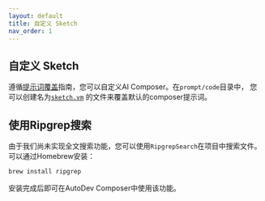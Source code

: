 ```yaml
---
layout: default
title: 自定义 Sketch
nav_order: 1
---
```


## 自定义 Sketch

遵循[提示词覆盖](/customize/prompt-override)指南，您可以自定义AI Composer。在`prompt/code`目录中，
您可以创建名为[`sketch.vm`](https://github.com/unit-mesh/auto-dev/blob/master/core/src/main/resources/genius/zh/code/sketch.vm) 
的文件来覆盖默认的composer提示词。

## 使用Ripgrep搜索

由于我们尚未实现全文搜索功能，您可以使用`RipgrepSearch`在项目中搜索文件。可以通过Homebrew安装：

```bash
brew install ripgrep
```

安装完成后即可在AutoDev Composer中使用该功能。
